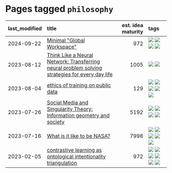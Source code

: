 # Pages tagged `philosophy`

|last_modified|title|est. idea maturity|tags
|:---|:---|---:|:---|
|2024-09-22|[Minimal "Global Workspace"](../pubsub_for_gwt.md)|972|[![](https://img.shields.io/badge/tag-agentic-db71cb)](../tags/agentic.md) [![](https://img.shields.io/badge/tag-experimental-4072a1)](../tags/experimental.md) [![](https://img.shields.io/badge/tag-open_source-936135)](../tags/open_source.md) [![](https://img.shields.io/badge/tag-philosophy-0e5ec)](../tags/philosophy.md)|
|2023-08-12|[Think Like a Neural Network: Transferring neural problem solving strategies for every day life](../think_like_an_ann.md)|1005|[![](https://img.shields.io/badge/tag-philosophy-0e5ec)](../tags/philosophy.md) [![](https://img.shields.io/badge/tag-publication-d548d8)](../tags/publication.md)|
|2023-08-04|[ethics of training on public data](../ethics_of_public_data.md)|129|[![](https://img.shields.io/badge/tag-ai_ethics-a682e)](../tags/ai_ethics.md) [![](https://img.shields.io/badge/tag-ethics-1661bc)](../tags/ethics.md) [![](https://img.shields.io/badge/tag-fair_use-296bb1)](../tags/fair_use.md) [![](https://img.shields.io/badge/tag-philosophy-0e5ec)](../tags/philosophy.md) [![](https://img.shields.io/badge/tag-remix_culture-606780)](../tags/remix_culture.md)|
|2023-07-26|[Social Media and Singularity Theory: Information geometry and society](../social_singularities.md)|5192|[![](https://img.shields.io/badge/tag-alignment-4d5a4)](../tags/alignment.md) [![](https://img.shields.io/badge/tag-information_geometry-274569)](../tags/information_geometry.md) [![](https://img.shields.io/badge/tag-philosophy-0e5ec)](../tags/philosophy.md) [![](https://img.shields.io/badge/tag-publication-d548d8)](../tags/publication.md)|
|2023-07-16|[What is it like to be NASA?](../what_is_it_like_to_be_nasa.md)|7998|[![](https://img.shields.io/badge/tag-disunity_of_identity-7ffa70)](../tags/disunity_of_identity.md) [![](https://img.shields.io/badge/tag-organization_as_entity-418eb4)](../tags/organization_as_entity.md) [![](https://img.shields.io/badge/tag-philosophy-0e5ec)](../tags/philosophy.md) [![](https://img.shields.io/badge/tag-society_of_mind-a3de36)](../tags/society_of_mind.md) [![](https://img.shields.io/badge/tag-theory_of_mind-869cae)](../tags/theory_of_mind.md)|
|2023-02-05|[contrastive learning as ontological intentionality triangulation](../contrastive_learning_as_ontological_intentionality_triangulation.md)|972|[![](https://img.shields.io/badge/tag-meta-e168be)](../tags/meta.md) [![](https://img.shields.io/badge/tag-philosophy-0e5ec)](../tags/philosophy.md) [![](https://img.shields.io/badge/tag-semiotics-95c41e)](../tags/semiotics.md) [![](https://img.shields.io/badge/tag-synesthesia-6a13a1)](../tags/synesthesia.md) [![](https://img.shields.io/badge/tag-theory-7fafe1)](../tags/theory.md) [![](https://img.shields.io/badge/tag-wip-abf295)](../tags/wip.md)|